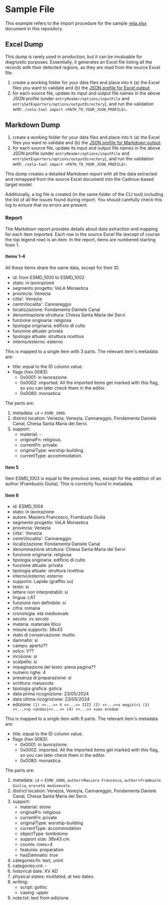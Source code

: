 # Sample File

This example refers to the import procedure for the sample [vela.xlsx](../vela.xlsx) document in this repository.

## Excel Dump

This dump is rarely used in production, but it can be invaluable for diagnostic purposes. Essentially, it generates an Excel file listing all the records with their detected regions, as they are read from the source Excel file.

1. create a working folder for your data files and place into it (a) the Excel files you want to validate and (b) the [JSON profile for Excel output](../vela-tool/Assets/Dump-xlsx.json).
2. for each source file, update its input and output file names in the above JSON profile (under `entryReader/options/inputFile` and `entrySetExporters/options/outputDirectory`), and run the validation with `./vela-tool import <PATH_TO_YOUR_JSON_PROFILE>`.

## Markdown Dump

1. create a working folder for your data files and place into it (a) the Excel files you want to validate and (b) the [JSON profile for Markdown output](../vela-tool/Assets/Dump-md.json).
2. for each source file, update its input and output file names in the above JSON profile (under `entryReader/options/inputFile` and `entrySetExporters/options/outputDirectory`), and run the validation with `./vela-tool import <PATH_TO_YOUR_JSON_PROFILE>`.

This dump creates a detailed Markdown report with all the data extracted and remapped from the source Excel document into the Cadmus-based target model.

Additionally, a log file is created (in the same folder of the CLI tool) including the list of all the issues found during import. You should carefully check this log to ensure that no errors are present.

### Report

The Markdown report provides details about data extraction and mapping for each item imported. Each row in the source Excel file (except of course the top legend row) is an item. In the report, items are numbered starting from 1.

#### Items 1-4

All these items share the same data, except for their ID.

- id: from ESMD_1000 to ESMD_1002
- stato: in lavorazione
- segmento progetto: VeLA Monastica
- provincia: Venezia
- citta': Venezia
- centri/localita': Cannareggio
- localizzazione: Fondamenta Daniele Canal
- denominazione struttura: Chiesa Santa Maria dei Servi
- funzione originaria: religiosa
- tipologia originaria: edificio di culto
- funzione attuale: privata
- tipologia attuale: struttura ricettiva
- interno/esterno: esterno

This is mapped to a single item with 3 parts. The relevant item's metadata are:

- title: equal to the ID column value.
- flags (hex 0083):
  - 0x0001: in lavorazione.
  - 0x0002: imported. All the imported items get marked with this flag, so you can later check them in the editor.
  - 0x0080: monastica.

The parts are:

1. metadata: `id` = `ESMD_1000`.
2. district location: Venezia, Venezia, Cannareggio, Fondamenta Daniele Canal, Chiesa Santa Maria dei Servi.
3. support:
     - material: -.
     - originalFn: religious.
     - currentFn: private.
     - originalType: worship-building.
     - currentType: accommodation.

#### Item 5

Item ESMD_1003 is equal to the previous ones, except for the addition of an author (Frambusto Giulia). This is correctly found in metadata.

#### Item 6

- id: ESMD_1004
- stato: in lavorazione
- autore: Masiero Francesco, Frambusto Giulia
- segmento progetto: VeLA Monastica
- provincia: Venezia
- citta': Venezia
- centri/localita': Cannareggio
- localizzazione: Fondamenta Daniele Canal
- denominazione struttura: Chiesa Santa Maria dei Servi
- funzione originaria: religiosa
- tipologia originaria: edificio di culto
- funzione attuale: privata
- tipologia attuale: struttura ricettiva
- interno/esterno: esterno
- supporto: Lapide (graffito su)
- testo: si
- lettere non interpretabili: si
- lingua: LAT
- funzione non definibile: si
- cifra: romana
- cronologia: età medioevale
- secolo: xv secolo
- materia: materiale litico
- misure supporto: 38x43
- stato di conservazione: mutilo
- damnatio: si
- campo: aperto??
- solco: V??
- incisione: si
- scalpello: si
- impaginazione del testo: piena pagina??
- numero righe: 4
- presenza di preparazione: si
- scrittura: maiuscola
- tipologia grafica: gotica
- data prima ricognizione: 23/05/2024
- data ultima ricognizione: 23/05/2024
- edizione: `(1) <<...>> V <<...>> IIII (2) <<...>>s magistri (3) <<...>>p condaci<<...>> (4) <<...>> suox eredum`

This is mapped to a single item with 9 parts. The relevant item's metadata are:

- title: equal to the ID column value.
- flags (hex 0083):
  - 0x0001: in lavorazione.
  - 0x0002: imported. All the imported items get marked with this flag, so you can later check them in the editor.
  - 0x0080: monastica.

The parts are:

1. metadata: `id` = `ESMD_1000`, `author`=`Masiero Francesco`, `author`=`Frambusto Giulia`, `era`=`età medioevale`.
2. district location: Venezia, Venezia, Cannareggio, Fondamenta Daniele Canal, Chiesa Santa Maria dei Servi.
3. support:
      - material: stone
      - originalFn: religious
      - currentFn: private
      - originalType: worship-building
      - currentType: accommodation
      - objectType: tombstone
      - support size: 38x43 cm.
      - counts: rows=4
      - features: preparation
      - hasDamnatio: true
4. categories:fn: text, unint
5. categories:cnt: -
6. historical date: XV AD
7. physical states: mutilated, at two dates.
8. writing:
      - script: gothic
      - casing: upper
9. note:txt: text from edizione.
